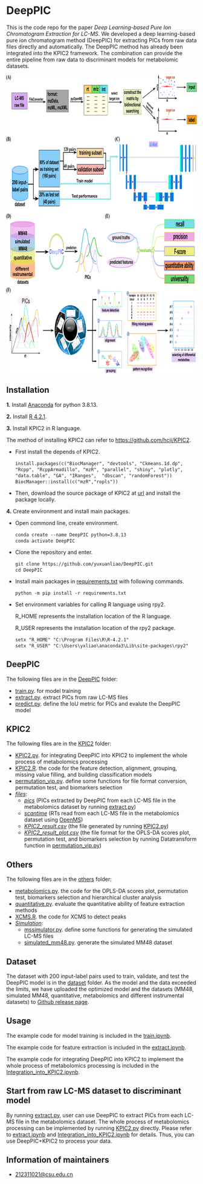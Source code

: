 # DeepPIC
This is the code repo for the paper *Deep Learning-based Pure Ion Chromatogram Extraction for LC-MS*. We developed a deep learning-based pure ion chromatogram method (DeepPIC) for extracting PICs from raw data files directly and automatically. The DeepPIC method has already been integrated into the KPIC2 framework. The combination can provide the entire pipeline from raw data to discriminant models for metabolomic datasets.

<div align="center">
<img src="https://github.com/yuxuanliao/DeepPIC/blob/main/Workflow of the DeepPIC method.png" width=917 height=788 />
</div>

## Installation
**1.** Install [Anaconda](https://www.anaconda.com) for python 3.8.13.

**2.** Install [R 4.2.1](https://mirrors.tuna.tsinghua.edu.cn/CRAN).

**3.** Install KPIC2 in R language.

The method of installing KPIC2 can refer to https://github.com/hcji/KPIC2.
- First install the depends of KPIC2.
	```shell
  install.packages(c("BiocManager", "devtools", "Ckmeans.1d.dp", "Rcpp", "RcppArmadillo", "mzR", "parallel", "shiny", "plotly", "data.table", "GA", "IRanges",  "dbscan", "randomForest"))
  BiocManager::install(c("mzR","ropls"))
	```
- Then, download the source package of KPIC2 at [url](https://github.com/hcji/KPIC2/releases) and install the package locally.

**4.** Create environment and install main packages.

- Open commond line, create environment.
	```shell
  conda create --name DeepPIC python=3.8.13
  conda activate DeepPIC
	```
- Clone the repository and enter.
	```shell
  git clone https://github.com/yuxuanliao/DeepPIC.git
  cd DeepPIC
	```
- Install main packages in [requirements.txt](https://github.com/yuxuanliao/DeepPIC/blob/main/requirements.txt) with following commands.
  ```shell
  python -m pip install -r requirements.txt
	```
- Set environment variables for calling R language using rpy2.

  R_HOME represents the installation location of the R language.
  
  R_USER represents the installation location of the rpy2 package.
  ```shell
  setx "R_HOME" "C:\Program Files\R\R-4.2.1"
  setx "R_USER" "C:\Users\yxliao\anaconda3\Lib\site-packages\rpy2"
	```

## DeepPIC
The following files are in the [DeepPIC](DeepPIC) folder:
- [train.py](DeepPIC/train.py). for model training
- [extract.py](DeepPIC/extract.py). extract PICs from raw LC-MS files
- [predict.py](DeepPIC/predict.py). define the IoU metric for PICs and evalute the DeepPIC model

## KPIC2
The following files are in the [KPIC2](KPIC2) folder:
- [KPIC2.py](KPIC2/KPIC2.py). for integrating DeepPIC into KPIC2 to implement the whole process of metabolomics processing
- [KPIC2.R](KPIC2/KPIC2.R). the code for the feature detection, alignment, grouping, missing value filling, and building classification models
- [permutation_vip.py](KPIC2/permutation_vip.py). define some functions for file format conversion, permutation test, and biomarkers selection
- *[files](KPIC2/files)*:
    - *[pics](KPIC2/files/pics)* (PICs extracted by DeepPIC from each LC-MS file in the metabolomics dataset by running [extract.py](DeepPIC/extract.py))
    - *[scantime](KPIC2/files/scantime)* (RTs read from each LC-MS file in the metabolomics dataset using [OpenMS](https://github.com/OpenMS/OpenMS/releases))
    - *[KPIC2_result.csv](KPIC2/files/KPIC2_result.csv)* (the file generated by running [KPIC2.py](KPIC2/KPIC2.py))
    - *[KPIC2_result_plot.csv](KPIC2/files/KPIC2_result_plot.csv)* (the file format for the OPLS-DA scores plot, permutation test, and biomarkers selection by running Datatransform function in [permutation_vip.py](KPIC2/permutation_vip.py))
    
## Others
The following files are in the [others](others) folder:
- [metabolomics.py](others/metabolomics.py). the code for the OPLS-DA scores plot, permutation test, biomarkers selection and hierarchical cluster analysis
- [quantitative.py](others/quantitative.py). evaluate the quantitative ability of feature extraction methods
- [XCMS.R](others/XCMS.R). the code for XCMS to detect peaks
- *[Simulation](others/Simulation)*:
    - [mssimulator.py](others/Simulation/mssimulator.py). define some functions for generating the simulated LC-MS files
    - [simulated_mm48.py](others/Simulation/simulated_mm48.py). generate the simulated MM48 dataset
    
## Dataset
The dataset with 200 input-label pairs used to train, validate, and test the DeepPIC model is in the [dataset](dataset) folder. As the model and the data exceeded the limits, we have uploaded the optimized model and the datasets (MM48, simulated MM48, quantitative, metabolomics and different instrumental datasets) to [Github release page](https://github.com/yuxuanliao/DeepPIC/releases).

## Usage
The example code for model training is included in the [train.ipynb](train.ipynb).

The example code for feature extraction is included in the [extract.ipynb](extract.ipynb).

The example code for integrating DeepPIC into KPIC2 to implement the whole process of metabolomics processing is included in the [Integration_into_KPIC2.ipynb](Integration_into_KPIC2.ipynb).

## Start from raw LC-MS dataset to discriminant model
By running [extract.py](DeepPIC/extract.py), user can use DeepPIC to extract PICs from each LC-MS file in the metabolomics dataset. The whole process of metabolomics processing can be implemented by running [KPIC2.py](KPIC2/KPIC2.py) directly. Please refer to [extract.ipynb](extract.ipynb) and [Integration_into_KPIC2.ipynb](Integration_into_KPIC2.ipynb) for details. Thus, you can use DeepPIC+KPIC2 to process your data.

## Information of maintainers
- 212311021@csu.edu.cn

